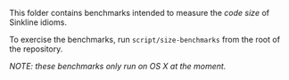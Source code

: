This folder contains benchmarks intended to measure the _code size_ of Sinkline idioms.

To exercise the benchmarks, run `script/size-benchmarks` from the root of the repository.

_NOTE: these benchmarks only run on OS X at the moment._
